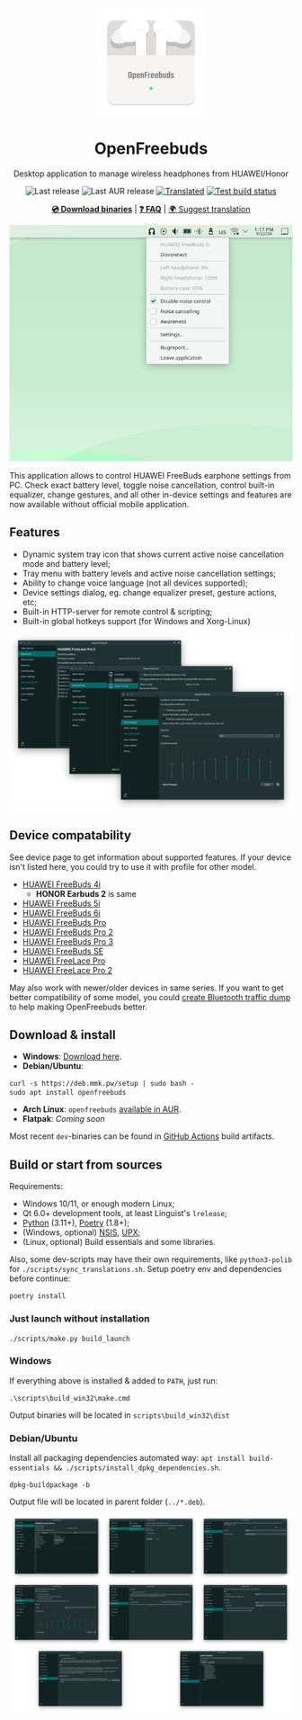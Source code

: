 <div align="center">
<img src="docs/logo.png" width="192px" alt="" />
<h1>OpenFreebuds</h1>
<p>Desktop application to manage wireless headphones from HUAWEI/Honor</p>
<p>
<img src="https://img.shields.io/github/v/release/melianmiko/openfreebuds" alt="Last release"/>
<img src="https://img.shields.io/aur/last-modified/openfreebuds" alt="Last AUR release"/>
<a href="https://translate.mmk.pw/projects/0a1e818d-92b0-4f43-a1be-570e2ec35c8a"><img alt="Translated" src="https://translate.mmk.pw/0a1e818d-92b0-4f43-a1be-570e2ec35c8a/percentage_reviewed_badge.svg" /></a>
<a href="https://github.com/melianmiko/OpenFreebuds/actions/workflows/on_push.yml">
<img src="https://github.com/melianmiko/OpenFreebuds/actions/workflows/on_push.yml/badge.svg" alt="Test build status"/>
</a>
</p>
<p>
<a href="https://mmk.pw/en/openfreebuds"><b>💿 Download binaries</b></a> | <a href="https://mmk.pw/en/openfreebuds/help/"><b>❓ FAQ</b></a>  | <a href="https://translate.mmk.pw/projects/0a1e818d-92b0-4f43-a1be-570e2ec35c8a">🌍 Suggest translation</a>
</p>
<p>
<img alt="Tray menu preview" src="docs/preview_0.png" />
</p>
</div>

This application allows to control HUAWEI FreeBuds earphone settings from PC. Check exact battery level, toggle noise cancellation, control built-in equalizer, change gestures, and all other in-device settings and features are now available without official mobile application.

Features
---------

- Dynamic system tray icon that shows current active noise cancellation mode and battery level;
- Tray menu with battery levels and active noise cancellation settings;
- Ability to change voice language (not all devices supported);
- Device settings dialog, eg. change equalizer preset, gesture actions, etc;
- Built-in HTTP-server for remote control & scripting;
- Built-in global hotkeys support (for Windows and Xorg-Linux)

![Settings preview](docs/preview_1.png)

Device compatability
------------------------

See device page to get information about supported features.
If your device isn't listed here, you could try to use it with profile for other model.

- [HUAWEI FreeBuds 4i](./docs/devices/HUAWEI_FreeBuds_4i.md)
  - **HONOR Earbuds 2** is same
- [HUAWEI FreeBuds 5i](./docs/devices/HUAWEI_FreeBuds_5i.md)
- [HUAWEI FreeBuds 6i](./docs/devices/HUAWEI_FreeBuds_6i.md)
- [HUAWEI FreeBuds Pro](./docs/devices/HUAWEI_FreeBuds_Pro.md)
- [HUAWEI FreeBuds Pro 2](./docs/devices/HUAWEI_FreeBuds_Pro_2.md)
- [HUAWEI FreeBuds Pro 3](./docs/devices/HUAWEI_FreeBuds_Pro_3.md)
- [HUAWEI FreeBuds SE](./docs/devices/HUAWEI_FreeBuds_SE.md)
- [HUAWEI FreeLace Pro](./docs/devices/HUAWEI_FreeLace_Pro.md)
- [HUAWEI FreeLace Pro 2](./docs/devices/HUAWEI_FreeLace_Pro_2.md)

May also work with newer/older devices in same series. If you want to get better compatibility of some model, you could [create Bluetooth traffic dump](https://mmk.pw/en/posts/ofb-contribution/) to help making OpenFreebuds better.

Download & install
-----------------

- **Windows**: [Download here](https://mmk.pw/en/openfreebuds/).
- **Debian/Ubuntu**:

```shell
curl -s https://deb.mmk.pw/setup | sudo bash -
sudo apt install openfreebuds
```
- **Arch Linux**: `openfreebuds` [available in AUR](https://aur.archlinux.org/packages/openfreebuds).
- **Flatpak**: _Coming soon_

Most recent `dev`-binaries can be found in [GitHub Actions](https://github.com/melianmiko/OpenFreebuds/actions/workflows/on_push.yml) build artifacts.

Build or start from sources
-------------

Requirements:

- Windows 10/11, or enough modern Linux;
- Qt 6.0+ development tools, at least Linguist's `lrelease`;
- [Python](https://www.python.org/downloads/) (3.11+), [Poetry](https://python-poetry.org/docs/#installation) (1.8+);
- (Windows, optional) [NSIS](https://nsis.sourceforge.io/Download), [UPX](https://upx.github.io/);
- (Linux, optional) Build essentials and some libraries.

Also, some dev-scripts may have their own requirements, like `python3-polib` for
`./scripts/sync_translations.sh`. Setup poetry env and dependencies before 
continue:

```shell
poetry install
```

### Just launch without installation

```shell
./scripts/make.py build_launch
```

### Windows

If everything above is installed & added to `PATH`, just run:

```shell
.\scripts\build_win32\make.cmd
```

Output binaries will be located in `scripts\build_win32\dist`

### Debian/Ubuntu

Install all packaging dependencies automated way:
`apt install build-essentials && ./scripts/install_dpkg_dependencies.sh`.

```shell
dpkg-buildpackage -b
```

Output file will be located in parent folder (`../*.deb`).

![Extra dialogs preview](docs/preview_2.png)
